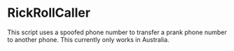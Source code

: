 # RickRollCaller
This script uses a spoofed phone number to transfer a prank phone number to another phone. This currently only works in Australia.
